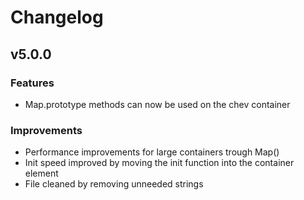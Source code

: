# Changelog

## v5.0.0

### Features

- Map.prototype methods can now be used on the chev container

### Improvements

- Performance improvements for large containers trough Map()
- Init speed improved by moving the init function into the container element
- File cleaned by removing unneeded strings

